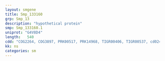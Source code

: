 ```yaml
---
layout: smgene
title: Smp_133160
grp: Smp_13
description: "hypothetical protein"
smp: Smp_133160.1
uniprot: "G4V8D4"
length:   540
cdd: "COG2264, COG3897, PRK00517, PRK14968, TIGR00406, TIGR00537, cd02440, cl17173, pfam06325, pfam10294"
kk: ns
categories: sm
---
```

